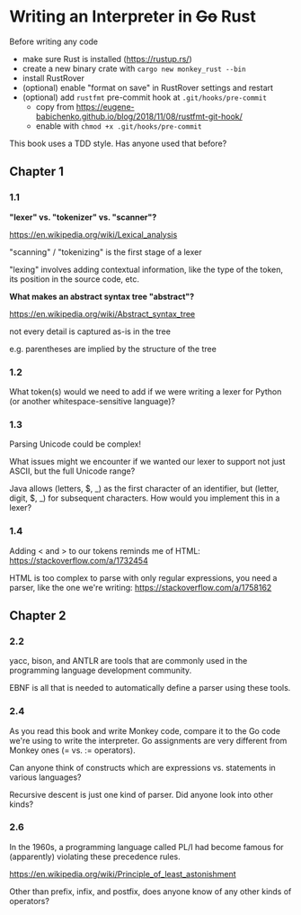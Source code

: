 # Writing an Interpreter in ~~Go~~ Rust

Before writing any code

- make sure Rust is installed (https://rustup.rs/)
- create a new binary crate with `cargo new monkey_rust --bin`
- install RustRover
- (optional) enable "format on save" in RustRover settings and restart
- (optional) add `rustfmt` pre-commit hook at `.git/hooks/pre-commit`
    - copy from https://eugene-babichenko.github.io/blog/2018/11/08/rustfmt-git-hook/
    - enable with `chmod +x .git/hooks/pre-commit`

This book uses a TDD style. Has anyone used that before?

## Chapter 1

### 1.1

**"lexer" vs. "tokenizer" vs. "scanner"?**

https://en.wikipedia.org/wiki/Lexical_analysis

"scanning" / "tokenizing" is the first stage of a lexer

"lexing" involves adding contextual information, like the type of the token, its position in the source code, etc.

**What makes an abstract syntax tree "abstract"?**

https://en.wikipedia.org/wiki/Abstract_syntax_tree

not every detail is captured as-is in the tree

e.g. parentheses are implied by the structure of the tree

### 1.2

What token(s) would we need to add if we were writing a lexer for Python (or another whitespace-sensitive language)?

### 1.3

Parsing Unicode could be complex!

What issues might we encounter if we wanted our lexer to support not just ASCII, but the full Unicode range?

Java allows (letters, \$, _) as the first character of an identifier, but (letter, digit, \$, _) for subsequent characters. How would you implement this in a lexer?

### 1.4

Adding < and > to our tokens reminds me of HTML: https://stackoverflow.com/a/1732454

HTML is too complex to parse with only regular expressions, you need a parser, like the one we're writing: https://stackoverflow.com/a/1758162

## Chapter 2

### 2.2

yacc, bison, and ANTLR are tools that are commonly used in the programming language development community.

EBNF is all that is needed to automatically define a parser using these tools.

### 2.4

As you read this book and write Monkey code, compare it to the Go code we're using to write the interpreter. Go assignments are very different from Monkey ones (= vs. := operators).

Can anyone think of constructs which are expressions vs. statements in various languages?

Recursive descent is just one kind of parser. Did anyone look into other kinds?

### 2.6

In the 1960s, a programming language called PL/I had become famous for (apparently) violating these precedence rules.

https://en.wikipedia.org/wiki/Principle_of_least_astonishment

Other than prefix, infix, and postfix, does anyone know of any other kinds of operators?